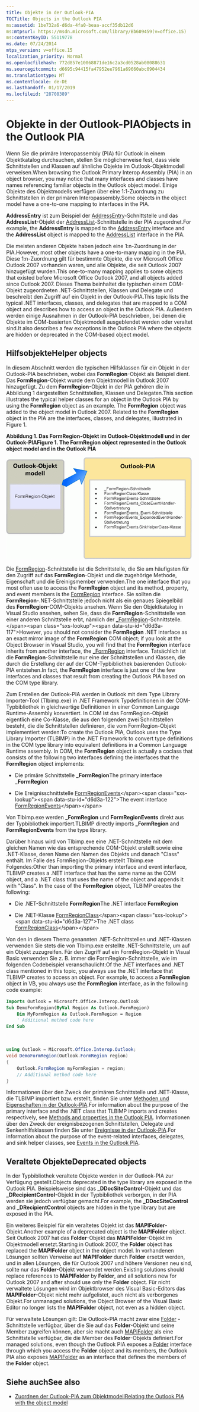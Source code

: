 ```yaml
---
title: Objekte in der Outlook-PIA
TOCTitle: Objects in the Outlook PIA
ms:assetid: 1be732a6-d6da-4fa0-beaa-accf35db12d6
ms:mtpsurl: https://msdn.microsoft.com/library/Bb609459(v=office.15)
ms:contentKeyID: 55119778
ms.date: 07/24/2014
mtps_version: v=office.15
localization_priority: Normal
ms.openlocfilehash: 772d857e10068871de16c2a3cd0528ab08088631
ms.sourcegitcommit: d6695c94415fa47952ee7961a69660abc0904434
ms.translationtype: MT
ms.contentlocale: de-DE
ms.lasthandoff: 01/17/2019
ms.locfileid: "28708389"
---
```

# <a name="objects-in-the-outlook-pia"></a><span data-ttu-id="d6d3a-102">Objekte in der Outlook-PIA</span><span class="sxs-lookup"><span data-stu-id="d6d3a-102">Objects in the Outlook PIA</span></span>

<span data-ttu-id="d6d3a-103">Wenn Sie die primäre Interopassembly (PIA) für Outlook in einem Objektkatalog durchsuchen, stellen Sie möglicherweise fest, dass viele Schnittstellen und Klassen auf ähnliche Objekte im Outlook-Objektmodell verweisen.</span><span class="sxs-lookup"><span data-stu-id="d6d3a-103">When browsing the Outlook Primary Interop Assembly (PIA) in an object browser, you may notice that many interfaces and classes have names referencing familiar objects in the Outlook object model.</span></span> <span data-ttu-id="d6d3a-104">Einige Objekte des Objektmodells verfügen über eine 1:1-Zuordnung zu Schnittstellen in der primären Interopassembly.</span><span class="sxs-lookup"><span data-stu-id="d6d3a-104">Some objects in the object model have a one-to-one mapping to interfaces in the PIA.</span></span> 

<span data-ttu-id="d6d3a-105">**AddressEntry** ist zum Beispiel der [AddressEntry](https://msdn.microsoft.com/library/bb609728\(v=office.15\))-Schnittstelle und das **AddressList**-Objekt der [AddressList](https://msdn.microsoft.com/library/bb623538\(v=office.15\))-Schnittstelle in der PIA zugeordnet.</span><span class="sxs-lookup"><span data-stu-id="d6d3a-105">For example, the **AddressEntry** is mapped to the [AddressEntry](https://msdn.microsoft.com/library/bb609728\(v=office.15\)) interface and the **AddressList** object is mapped to the [AddressList](https://msdn.microsoft.com/library/bb623538\(v=office.15\)) interface in the PIA.</span></span> 

<span data-ttu-id="d6d3a-106">Die meisten anderen Objekte haben jedoch eine 1:n-Zuordnung in der PIA.</span><span class="sxs-lookup"><span data-stu-id="d6d3a-106">However, most other objects have a one-to-many mapping in the PIA.</span></span> <span data-ttu-id="d6d3a-107">Diese 1:n-Zuordnung gilt für bestimmte Objekte, die vor Microsoft Office Outlook 2007 vorhanden waren, und alle Objekte, die seit Outlook 2007 hinzugefügt wurden.</span><span class="sxs-lookup"><span data-stu-id="d6d3a-107">This one-to-many mapping applies to some objects that existed before Microsoft Office Outlook 2007, and all objects added since Outlook 2007.</span></span> <span data-ttu-id="d6d3a-108">Dieses Thema beinhaltet die typischen einem COM-Objekt zugeordneten .NET-Schnittstellen, Klassen und Delegate und beschreibt den Zugriff auf ein Objekt in der Outlook-PIA.</span><span class="sxs-lookup"><span data-stu-id="d6d3a-108">This topic lists the typical .NET interfaces, classes, and delegates that are mapped to a COM object and describes how to access an object in the Outlook PIA.</span></span> <span data-ttu-id="d6d3a-109">Außerdem werden einige Ausnahmen in der Outlook-PIA beschrieben, bei denen die Objekte im COM-basierten Objektmodell ausgeblendet werden oder veraltet sind.</span><span class="sxs-lookup"><span data-stu-id="d6d3a-109">It also describes a few exceptions in the Outlook PIA where the objects are hidden or deprecated in the COM-based object model.</span></span>

## <a name="helper-objects"></a><span data-ttu-id="d6d3a-110">Hilfsobjekte</span><span class="sxs-lookup"><span data-stu-id="d6d3a-110">Helper objects</span></span>

<span data-ttu-id="d6d3a-p103">In diesem Abschnitt werden die typischen Hilfsklassen für ein Objekt in der Outlook-PIA beschrieben, wobei das **FormRegion**-Objekt als Beispiel dient. Das **FormRegion**-Objekt wurde dem Objektmodell in Outlook 2007 hinzugefügt. Zu dem **FormRegion**-Objekt in der PIA gehören die in Abbildung 1 dargestellten Schnittstellen, Klassen und Delegaten.</span><span class="sxs-lookup"><span data-stu-id="d6d3a-p103">This section illustrates the typical helper classes for an object in the Outlook PIA by using the **FormRegion** object as an example. The **FormRegion** object was added to the object model in Outlook 2007. Related to the **FormRegion** object in the PIA are the interfaces, classes, and delegates, illustrated in Figure 1.</span></span>

<span data-ttu-id="d6d3a-114">**Abbildung 1. Das FormRegion-Objekt im Outlook-Objektmodell und in der Outlook-PIA**</span><span class="sxs-lookup"><span data-stu-id="d6d3a-114">**Figure 1. The FormRegion object represented in the Outlook object model and in the Outlook PIA**</span></span>

![Das FormRegion-Objekt im Outlook-Objektmodell und in der Outlook-PIA](media/pia-outlook-object-model.gif)

<span data-ttu-id="d6d3a-116">Die [FormRegion](https://msdn.microsoft.com/library/bb652633\(v=office.15\))-Schnittstelle ist die Schnittstelle, die Sie am häufigsten für den Zugriff auf das **FormRegion**-Objekt und die zugehörige Methode, Eigenschaft und die Ereinigsmember verwenden.</span><span class="sxs-lookup"><span data-stu-id="d6d3a-116">The one interface that you most often use to access the **FormRegion** object and its method, property, and event members is the [FormRegion](https://msdn.microsoft.com/library/bb652633\(v=office.15\)) interface.</span></span> <span data-ttu-id="d6d3a-117">Sie sollten die **FormRegion**-.NET-Schnittstelle jedoch nicht als ein genaues Spiegelbild des **FormRegion**-COM-Objekts ansehen. Wenn Sie den Objektkatalog in Visual Studio ansehen, sehen Sie, dass die **FormRegion**-Schnittstelle von einer anderen Schnittstelle erbt, nämlich der [\_FormRegion](https://msdn.microsoft.com/library/bb645761\(v=office.15\))-Schnittstelle.</span><span class="sxs-lookup"><span data-stu-id="d6d3a-117">However, you should not consider the **FormRegion** .NET interface as an exact mirror image of the **FormRegion** COM object; if you look at the Object Browser in Visual Studio, you will find that the **FormRegion** interface inherits from another interface, the [\_FormRegion](https://msdn.microsoft.com/library/bb645761\(v=office.15\)) interface.</span></span> <span data-ttu-id="d6d3a-118">Tatsächlich ist die **FormRegion**-Schnittstelle nur eine der Schnittstellen und Klassen, die durch die Erstellung der auf der COM-Typbibliothek basierenden Outlook-PIA entstehen.</span><span class="sxs-lookup"><span data-stu-id="d6d3a-118">In fact, the **FormRegion** interface is just one of the few interfaces and classes that result from creating the Outlook PIA based on the COM type library.</span></span>

<span data-ttu-id="d6d3a-p105">Zum Erstellen der Outlook-PIA werden in Outlook mit dem Type Library Importer-Tool (Tlbimp.exe) in .NET Framework Typdefinitionen in der COM-Typbibliothek in gleichwertige Definitionen in einer Common Language Runtime-Assembly konvertiert. In COM ist das FormRegion-Objekt eigentlich eine Co-Klasse, die aus den folgenden zwei Schnittstellen besteht, die die Schnittstellen definieren, die vom FormRegion-Objekt implementiert werden:</span><span class="sxs-lookup"><span data-stu-id="d6d3a-p105">To create the Outlook PIA, Outlook uses the Type Library Importer (TLBIMP) in the .NET Framework to convert type definitions in the COM type library into equivalent definitions in a Common Language Runtime assembly. In COM, the **FormRegion** object is actually a coclass that consists of the following two interfaces defining the interfaces that the **FormRegion** object implements:</span></span>

- <span data-ttu-id="d6d3a-121">Die primäre Schnittstelle **\_FormRegion**</span><span class="sxs-lookup"><span data-stu-id="d6d3a-121">The primary interface **\_FormRegion**</span></span>

- <span data-ttu-id="d6d3a-122">Die Ereignisschnittstelle [FormRegionEvents](https://msdn.microsoft.com/library/bb611940\(v=office.15\))</span><span class="sxs-lookup"><span data-stu-id="d6d3a-122">The event interface [FormRegionEvents](https://msdn.microsoft.com/library/bb611940\(v=office.15\))</span></span>

<span data-ttu-id="d6d3a-123">Von Tlbimp.exe werden **\_FormRegion** und **FormRegionEvents** direkt aus der Typbibliothek importiert.</span><span class="sxs-lookup"><span data-stu-id="d6d3a-123">TLBIMP directly imports **\_FormRegion** and **FormRegionEvents** from the type library.</span></span>

<span data-ttu-id="d6d3a-p106">Darüber hinaus wird von Tlbimp.exe eine .NET-Schnittstelle mit dem gleichen Namen wie das entsprechende COM-Objekt erstellt sowie eine .NET-Klasse, deren Name den Namen des Objekts und danach "Class" enthält. Im Falle des FormRegion-Objekts erstellt Tlbimp.exe Folgendes:</span><span class="sxs-lookup"><span data-stu-id="d6d3a-p106">Other than importing the primary interface and event interface, TLBIMP creates a .NET interface that has the same name as the COM object, and a .NET class that uses the name of the object and appends it with "Class". In the case of the **FormRegion** object, TLBIMP creates the following:</span></span>

- <span data-ttu-id="d6d3a-126">Die .NET-Schnittstelle **FormRegion**</span><span class="sxs-lookup"><span data-stu-id="d6d3a-126">The .NET interface **FormRegion**</span></span>

- <span data-ttu-id="d6d3a-127">Die .NET-Klasse [FormRegionClass](https://msdn.microsoft.com/library/bb624204\(v=office.15\))</span><span class="sxs-lookup"><span data-stu-id="d6d3a-127">The .NET class [FormRegionClass](https://msdn.microsoft.com/library/bb624204\(v=office.15\))</span></span>

<span data-ttu-id="d6d3a-p107">Von den in diesem Thema genannten .NET-Schnittstellen und .NET-Klassen verwenden Sie stets die von Tlbimp.exe erstellte .NET-Schnittstelle, um auf ein Objekt zuzugreifen. Für den Zugriff auf ein FormRegion-Objekt in Visual Basic verwenden Sie z. B. immer die FormRegion-Schnittstelle, wie im folgenden Codebeispiel veranschaulicht:</span><span class="sxs-lookup"><span data-stu-id="d6d3a-p107">Of the .NET interfaces and .NET class mentioned in this topic, you always use the .NET interface that TLBIMP creates to access an object. For example, to access a **FormRegion** object in VB, you always use the **FormRegion** interface, as in the following code example:</span></span>

```vb
Imports Outlook = Microsoft.Office.Interop.Outlook
Sub DemoFormRegion(ByVal Region As Outlook.FormRegion)
    Dim MyFormRegion As Outlook.FormRegion = Region
    ' Additional method code here
End Sub
```

<br/>

```csharp
using Outlook = Microsoft.Office.Interop.Outlook; 
void DemoFormRegion(Outlook.FormRegion region) 
{
    Outlook.FormRegion myFormRegion = region; 
    // Additional method code here
}
```

<span data-ttu-id="d6d3a-130">Informationen über den Zweck der primären Schnittstelle und .NET-Klasse, die TLBIMP importiert bzw. erstellt, finden Sie unter [Methoden und Eigenschaften in der Outlook-PIA](methods-and-properties-in-the-outlook-pia.md).</span><span class="sxs-lookup"><span data-stu-id="d6d3a-130">For information about the purpose of the primary interface and the .NET class that TLBIMP imports and creates respectively, see [Methods and properties in the Outlook PIA](methods-and-properties-in-the-outlook-pia.md).</span></span> <span data-ttu-id="d6d3a-131">Informationen über den Zweck der ereignisbezogenen Schnittstellen, Delegate und Senkenhilfsklassen finden Sie unter [Ereignisse in der Outlook-PIA](events-in-the-outlook-pia.md).</span><span class="sxs-lookup"><span data-stu-id="d6d3a-131">For information about the purpose of the event-related interfaces, delegates, and sink helper classes, see [Events in the Outlook PIA](events-in-the-outlook-pia.md).</span></span>

## <a name="deprecated-objects"></a><span data-ttu-id="d6d3a-132">Veraltete Objekte</span><span class="sxs-lookup"><span data-stu-id="d6d3a-132">Deprecated objects</span></span>

<span data-ttu-id="d6d3a-133">In der Typbibliothek veraltete Objekte werden in der Outlook-PIA zur Verfügung gestellt.</span><span class="sxs-lookup"><span data-stu-id="d6d3a-133">Objects deprecated in the type library are exposed in the Outlook PIA.</span></span> <span data-ttu-id="d6d3a-134">Beispielsweise sind das **\_DDocSiteControl**-Objekt und das **\_DRecipientControl**-Objekt in der Typbibliothek verborgen, in der PIA werden sie jedoch verfügbar gemacht.</span><span class="sxs-lookup"><span data-stu-id="d6d3a-134">For example, the **\_DDocSiteControl** and **\_DRecipientControl** objects are hidden in the type library but are exposed in the PIA.</span></span>

<span data-ttu-id="d6d3a-135">Ein weiteres Beispiel für ein veraltetes Objekt ist das **MAPIFolder**-Objekt.</span><span class="sxs-lookup"><span data-stu-id="d6d3a-135">Another example of a deprecated object is the **MAPIFolder** object.</span></span> <span data-ttu-id="d6d3a-136">Seit Outlook 2007 hat das **Folder**-Objekt das **MAPIFolder**-Objekt im Objektmodell ersetzt.</span><span class="sxs-lookup"><span data-stu-id="d6d3a-136">Starting in Outlook 2007, the **Folder** object has replaced the **MAPIFolder** object in the object model.</span></span> <span data-ttu-id="d6d3a-137">In vorhandenen Lösungen sollten Verweise auf **MAPIFolder** durch **Folder** ersetzt werden, und in allen Lösungen, die für Outlook 2007 und höhere Versionen neu sind, sollte nur das **Folder**-Objekt verwendet werden.</span><span class="sxs-lookup"><span data-stu-id="d6d3a-137">Existing solutions should replace references to **MAPIFolder** by **Folder**, and all solutions new for Outlook 2007 and after should use only the **Folder** object.</span></span> <span data-ttu-id="d6d3a-138">Für nicht verwaltete Lösungen wird im Objektbrowser des Visual Basic-Editors das **MAPIFolder**-Objekt nicht mehr aufgelistet, auch nicht als verborgenes Objekt.</span><span class="sxs-lookup"><span data-stu-id="d6d3a-138">For unmanaged solutions, the Object Browser of the Visual Basic Editor no longer lists the **MAPIFolder** object, not even as a hidden object.</span></span> 

<span data-ttu-id="d6d3a-139">Für verwaltete Lösungen gilt: Die Outlook-PIA macht zwar eine [Folder](https://msdn.microsoft.com/library/bb645774\(v=office.15\)) -Schnittstelle verfügbar, über die Sie auf das **Folder**-Objekt und seine Member zugreifen können, aber sie macht auch [MAPIFolder](https://msdn.microsoft.com/library/bb624369\(v=office.15\)) als eine Schnittstelle verfügbar, die die Member des **Folder**-Objekts definiert.</span><span class="sxs-lookup"><span data-stu-id="d6d3a-139">For managed solutions, even though the Outlook PIA exposes a [Folder](https://msdn.microsoft.com/library/bb645774\(v=office.15\)) interface through which you access the **Folder** object and its members, the Outlook PIA also exposes [MAPIFolder](https://msdn.microsoft.com/library/bb624369\(v=office.15\)) as an interface that defines the members of the **Folder** object.</span></span>

## <a name="see-also"></a><span data-ttu-id="d6d3a-140">Siehe auch</span><span class="sxs-lookup"><span data-stu-id="d6d3a-140">See also</span></span>

- [<span data-ttu-id="d6d3a-141">Zuordnen der Outlook-PIA zum Objektmodell</span><span class="sxs-lookup"><span data-stu-id="d6d3a-141">Relating the Outlook PIA with the object model</span></span>](relating-the-outlook-pia-with-the-object-model.md)


